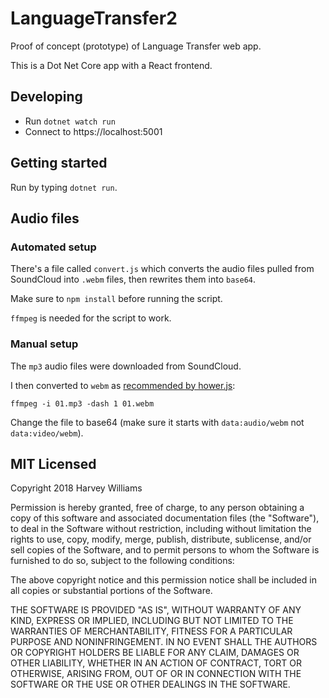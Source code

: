 # LanguageTransfer2

Proof of concept (prototype) of Language Transfer web app.

This is a Dot Net Core app with a React frontend.

## Developing

- Run `dotnet watch run`
- Connect to https://localhost:5001

## Getting started

Run by typing `dotnet run`.

## Audio files

### Automated setup

There's a file called `convert.js` which converts the audio files pulled from SoundCloud into `.webm` files, then rewrites them into `base64`.

Make sure to `npm install` before running the script.

`ffmpeg` is needed for the script to work.

### Manual setup

The `mp3` audio files were downloaded from SoundCloud.

I then converted to `webm` as [recommended by hower.js](https://github.com/goldfire/howler.js#format-recommendations):

```
ffmpeg -i 01.mp3 -dash 1 01.webm
```

Change the file to base64 (make sure it starts with `data:audio/webm` not `data:video/webm`).

## MIT Licensed

Copyright 2018 Harvey Williams

Permission is hereby granted, free of charge, to any person obtaining a copy of this software and associated documentation files (the "Software"), to deal in the Software without restriction, including without limitation the rights to use, copy, modify, merge, publish, distribute, sublicense, and/or sell copies of the Software, and to permit persons to whom the Software is furnished to do so, subject to the following conditions:

The above copyright notice and this permission notice shall be included in all copies or substantial portions of the Software.

THE SOFTWARE IS PROVIDED "AS IS", WITHOUT WARRANTY OF ANY KIND, EXPRESS OR IMPLIED, INCLUDING BUT NOT LIMITED TO THE WARRANTIES OF MERCHANTABILITY, FITNESS FOR A PARTICULAR PURPOSE AND NONINFRINGEMENT. IN NO EVENT SHALL THE AUTHORS OR COPYRIGHT HOLDERS BE LIABLE FOR ANY CLAIM, DAMAGES OR OTHER LIABILITY, WHETHER IN AN ACTION OF CONTRACT, TORT OR OTHERWISE, ARISING FROM, OUT OF OR IN CONNECTION WITH THE SOFTWARE OR THE USE OR OTHER DEALINGS IN THE SOFTWARE.

